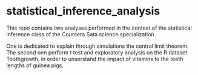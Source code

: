 # statistical_inference_analysis

This repo contains two analyses performed in the context of the statistical inference class of the Coursera Sata science specialization.

One is dedicated to explain through simulations the central limit theorem.
The second oen perform t test and exploratory analysis on the R dataset Toothgrowth, in order to unserstand the impact of vitamins to the teeth lengths of guinea pigs.
